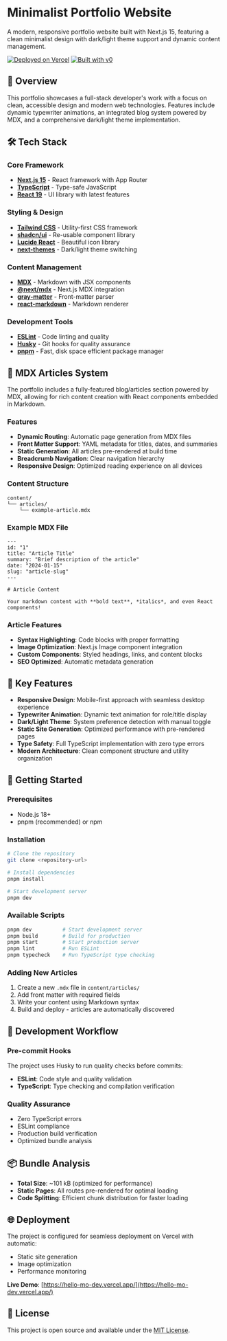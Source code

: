 # Minimalist Portfolio Website

A modern, responsive portfolio website built with Next.js 15, featuring a clean minimalist design with dark/light theme support and dynamic content management.

[![Deployed on Vercel](https://img.shields.io/badge/Deployed%20on-Vercel-black?style=for-the-badge&logo=vercel)](https://vercel.com/moamin95s-projects/v0-minimalist-portfolio-website)
[![Built with v0](https://img.shields.io/badge/Built%20with-v0.dev-black?style=for-the-badge)](https://v0.dev/chat/projects/OhtzXn7Pu3A)

## 🚀 Overview

This portfolio showcases a full-stack developer's work with a focus on clean, accessible design and modern web technologies. Features include dynamic typewriter animations, an integrated blog system powered by MDX, and a comprehensive dark/light theme implementation.

## 🛠 Tech Stack

### Core Framework
- **[Next.js 15](https://nextjs.org/)** - React framework with App Router
- **[TypeScript](https://www.typescriptlang.org/)** - Type-safe JavaScript
- **[React 19](https://react.dev/)** - UI library with latest features

### Styling & Design
- **[Tailwind CSS](https://tailwindcss.com/)** - Utility-first CSS framework
- **[shadcn/ui](https://ui.shadcn.com/)** - Re-usable component library
- **[Lucide React](https://lucide.dev/)** - Beautiful icon library
- **[next-themes](https://github.com/pacocoursey/next-themes)** - Dark/light theme switching

### Content Management
- **[MDX](https://mdxjs.com/)** - Markdown with JSX components
- **[@next/mdx](https://nextjs.org/docs/app/building-your-application/configuring/mdx)** - Next.js MDX integration
- **[gray-matter](https://github.com/jonschlinkert/gray-matter)** - Front-matter parser
- **[react-markdown](https://github.com/remarkjs/react-markdown)** - Markdown renderer

### Development Tools
- **[ESLint](https://eslint.org/)** - Code linting and quality
- **[Husky](https://typicode.github.io/husky/)** - Git hooks for quality assurance
- **[pnpm](https://pnpm.io/)** - Fast, disk space efficient package manager

## 📝 MDX Articles System

The portfolio includes a fully-featured blog/articles section powered by MDX, allowing for rich content creation with React components embedded in Markdown.

### Features
- **Dynamic Routing**: Automatic page generation from MDX files
- **Front Matter Support**: YAML metadata for titles, dates, and summaries
- **Static Generation**: All articles pre-rendered at build time
- **Breadcrumb Navigation**: Clear navigation hierarchy
- **Responsive Design**: Optimized reading experience on all devices

### Content Structure
```
content/
└── articles/
    └── example-article.mdx
```

### Example MDX File
```mdx
---
id: "1"
title: "Article Title"
summary: "Brief description of the article"
date: "2024-01-15"
slug: "article-slug"
---

# Article Content

Your markdown content with **bold text**, *italics*, and even React components!
```

### Article Features
- **Syntax Highlighting**: Code blocks with proper formatting
- **Image Optimization**: Next.js Image component integration
- **Custom Components**: Styled headings, links, and content blocks
- **SEO Optimized**: Automatic metadata generation

## 🎨 Key Features

- **Responsive Design**: Mobile-first approach with seamless desktop experience
- **Typewriter Animation**: Dynamic text animation for role/title display
- **Dark/Light Theme**: System preference detection with manual toggle
- **Static Site Generation**: Optimized performance with pre-rendered pages
- **Type Safety**: Full TypeScript implementation with zero type errors
- **Modern Architecture**: Clean component structure and utility organization

## 🚀 Getting Started

### Prerequisites
- Node.js 18+ 
- pnpm (recommended) or npm

### Installation
```bash
# Clone the repository
git clone <repository-url>

# Install dependencies
pnpm install

# Start development server
pnpm dev
```

### Available Scripts
```bash
pnpm dev          # Start development server
pnpm build        # Build for production
pnpm start        # Start production server
pnpm lint         # Run ESLint
pnpm typecheck    # Run TypeScript type checking
```

### Adding New Articles
1. Create a new `.mdx` file in `content/articles/`
2. Add front matter with required fields
3. Write your content using Markdown syntax
4. Build and deploy - articles are automatically discovered

## 🔧 Development Workflow

### Pre-commit Hooks
The project uses Husky to run quality checks before commits:
- **ESLint**: Code style and quality validation
- **TypeScript**: Type checking and compilation verification

### Quality Assurance
- Zero TypeScript errors
- ESLint compliance
- Production build verification
- Optimized bundle analysis

## 📦 Bundle Analysis
- **Total Size**: ~101 kB (optimized for performance)
- **Static Pages**: All routes pre-rendered for optimal loading
- **Code Splitting**: Efficient chunk distribution for faster loading

## 🌐 Deployment

The project is configured for seamless deployment on Vercel with automatic:
- Static site generation
- Image optimization
- Performance monitoring

**Live Demo**: [https://hello-mo-dev.vercel.app/](https://hello-mo-dev.vercel.app/)

## 📄 License

This project is open source and available under the [MIT License](LICENSE).